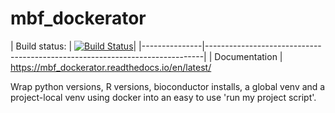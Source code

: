# mbf_dockerator

| Build status: | [![Build
Status](https://travis-ci.com/TyberiusPrime/mbf_dockerator.svg?branch=master)](https://travis-ci.com/TyberiusPrime/mbf_dockerator)|
|---------------|-----------------------------------------------------------------------------|
| Documentation | https://mbf_dockerator.readthedocs.io/en/latest/


Wrap python versions, R versions, bioconductor installs,
a global venv and a project-local venv using docker
into an easy to use 'run my project script'.


